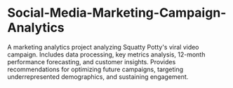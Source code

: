 # Social-Media-Marketing-Campaign-Analytics
A marketing analytics project analyzing Squatty Potty's viral video campaign. Includes data processing, key metrics analysis, 12-month performance forecasting, and customer insights. Provides recommendations for optimizing future campaigns, targeting underrepresented demographics, and sustaining engagement.
